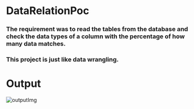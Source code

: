 # DataRelationPoc
### The requirement was to read the tables from the database and check the data types of a column with the percentage of how many data matches.  
### This project is just like data wrangling.
# Output
![outputImg](https://user-images.githubusercontent.com/87013945/211898086-e6161c40-dae2-4c7d-90ac-bbe22602a466.png)
